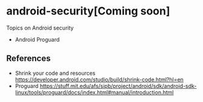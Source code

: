 # android-security[Coming soon]
Topics on Android security

* Android Proguard


## References

* Shrink your code and resources https://developer.android.com/studio/build/shrink-code.html?hl=en
* Proguard https://stuff.mit.edu/afs/sipb/project/android/sdk/android-sdk-linux/tools/proguard/docs/index.html#manual/introduction.html
